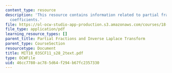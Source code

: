 ```yaml
---
content_type: resource
description: 'This resource contains information related to partial fractions: undetermined
  coefficients.'
file: https://ol-ocw-studio-app-production.s3.amazonaws.com/courses/18-03sc-differential-equations-fall-2011/46cc7780ac785d64f294b67fc2357330_MIT18_03SCF11_s28_2text.pdf
file_type: application/pdf
learning_resource_types: []
parent_title: Partial Fractions and Inverse Laplace Transform
parent_type: CourseSection
resourcetype: Document
title: MIT18_03SCF11_s28_2text.pdf
type: OCWFile
uid: 46cc7780-ac78-5d64-f294-b67fc2357330
---
```

